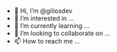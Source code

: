 - 👋 Hi, I’m @giliosdev
- 👀 I’m interested in ...
- 🌱 I’m currently learning ...
- 💞️ I’m looking to collaborate on ...
- 📫 How to reach me ...

<!---
giliosdev/giliosdev is a ✨ special ✨ repository because its `README.md` (this file) appears on your GitHub profile.
You can click the Preview link to take a look at your changes.
--->
